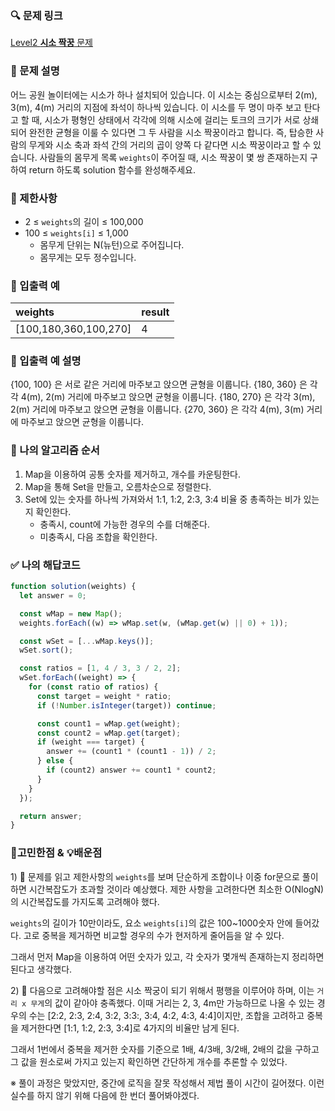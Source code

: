 ### 🔍 문제 링크
[Level2 **시소 짝꿍** 문제](https://school.programmers.co.kr/learn/courses/30/lessons/152996#)

### 📘 문제 설명
어느 공원 놀이터에는 시소가 하나 설치되어 있습니다. 이 시소는 중심으로부터 2(m), 3(m), 4(m) 거리의 지점에 좌석이 하나씩 있습니다.
이 시소를 두 명이 마주 보고 탄다고 할 때, 시소가 평형인 상태에서 각각에 의해 시소에 걸리는 토크의 크기가 서로 상쇄되어 완전한 균형을 이룰 수 있다면 그 두 사람을 시소 짝꿍이라고 합니다. 즉, 탑승한 사람의 무게와 시소 축과 좌석 간의 거리의 곱이 양쪽 다 같다면 시소 짝꿍이라고 할 수 있습니다.
사람들의 몸무게 목록 `weights`이 주어질 때, 시소 짝꿍이 몇 쌍 존재하는지 구하여 return 하도록 solution 함수를 완성해주세요.

### 📕 제한사항
- 2 ≤ `weights`의 길이 ≤ 100,000
- 100 ≤ `weights[i]` ≤ 1,000
  - 몸무게 단위는 N(뉴턴)으로 주어집니다.
  - 몸무게는 모두 정수입니다.

### 📙 입출력 예
|weights|result|
|:---|:---|
|[100,180,360,100,270]|4|

### 📒 입출력 예 설명
{100, 100} 은 서로 같은 거리에 마주보고 앉으면 균형을 이룹니다.
{180, 360} 은 각각 4(m), 2(m) 거리에 마주보고 앉으면 균형을 이룹니다.
{180, 270} 은 각각 3(m), 2(m) 거리에 마주보고 앉으면 균형을 이룹니다.
{270, 360} 은 각각 4(m), 3(m) 거리에 마주보고 앉으면 균형을 이룹니다.

### 📔 나의 알고리즘 순서
1. Map을 이용하여 공통 숫자를 제거하고, 개수를 카운팅한다.
2. Map을 통해 Set을 만들고, 오름차순으로 정렬한다.
3. Set에 있는 숫자를 하나씩 가져와서 1:1, 1:2, 2:3, 3:4 비율 중 총족하는 비가 있는지 확인한다.
   -  충족시, count에 가능한 경우의 수를 더해준다.
   -  미충족시, 다음 조합을 확인한다.

### ✅ 나의 해답코드
```javascript
function solution(weights) {
  let answer = 0;

  const wMap = new Map();
  weights.forEach((w) => wMap.set(w, (wMap.get(w) || 0) + 1));

  const wSet = [...wMap.keys()];
  wSet.sort();

  const ratios = [1, 4 / 3, 3 / 2, 2];
  wSet.forEach((weight) => {
    for (const ratio of ratios) {
      const target = weight * ratio;
      if (!Number.isInteger(target)) continue;

      const count1 = wMap.get(weight);
      const count2 = wMap.get(target);
      if (weight === target) {
        answer += (count1 * (count1 - 1)) / 2;
      } else {
        if (count2) answer += count1 * count2;
      }
    }
  });

  return answer;
}
```


### 🤔고민한점 & 💡배운점
1\) 🤔 문제를 읽고 제한사항의 `weights`를 보며 단순하게 조합이나 이중 for문으로 풀이하면 시간복잡도가 초과할 것이라 예상했다. 제한 사항을 고려한다면 최소한 O(NlogN)의 시간복잡도를 가지도록 고려해야 했다.

`weights`의 길이가 10만이라도, 요소 `weights[i]`의 값은 100~1000숫자 안에 들어갔다. 고로 중복을 제거하면 비교할 경우의 수가 현저하게 줄어듬을 알 수 있다.

그래서 먼저 Map을 이용하여 어떤 숫자가 있고, 각 숫자가 몇개씩 존재하는지 정리하면 된다고 생각했다.

2\) 🤔 다음으로 고려해야할 점은 시소 짝궁이 되기 위해서 평행을 이루어야 하며, 이는 `거리 x 무게`의 값이 같아야 충족했다. 이때 거리는 2, 3, 4m만 가능하므로 나올 수 있는 경우의 수는 [2:2, 2:3, 2:4, 3:2, 3:3:, 3:4, 4:2, 4:3, 4:4]이지만, 조합을 고려하고 중복을 제거한다면 [1:1, 1:2, 2:3, 3:4]로 4가지의 비율만 남게 된다.

그래서 1번에서 중복을 제거한 숫자를 기준으로 1배, 4/3배, 3/2배, 2배의 값을 구하고 그 값을 원소로써 가지고 있는지 확인하면 간단하게 개수를 추론할 수 있었다.

※ 풀이 과정은 맞았지만, 중간에 로직을 잘못 작성해서 제법 풀이 시간이 길어졌다. 이런 실수를 하지 않기 위해 다음에 한 번더 풀어봐야겠다.